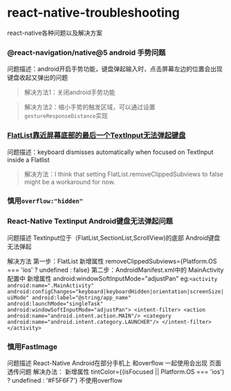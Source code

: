 # react-native-troubleshooting
react-native各种问题以及解决方案

### @react-navigation/native@5 android 手势问题

问题描述：android开启手势功能，键盘弹起输入时，点击屏幕左边的位置会出现键盘收起又弹出的问题

> 解决方法1：关闭android手势功能

> 解决方法2：缩小手势的触发区域，可以通过设置`gestureResponseDistance`实现


### [FlatList靠近屏幕底部的最后一个TextInput无法弹起键盘](https://github.com/facebook/react-native/issues/23916)

问题描述：keyboard dismisses automatically when focused on TextInput inside a Flatlist

> 解决方法：I think that setting FlatList.removeClippedSubviews to false might be a workaround for now.

### 慎用`overflow:"hidden"`

### React-Native Textinput Android键盘无法弹起问题
问题描述  Textinput位于（FlatList,SectionList,ScrollView)的底部 Android键盘无法弹起

解决方法 
第一步：FlatList 新增属性 removeClippedSubviews={Platform.OS === 'ios' ? undefined : false}
第二步：AndroidManifest.xml中的 MainActivity配置中 新增属性 android:windowSoftInputMode="adjustPan"
 eg:```<activity
                android:name=".MainActivity"
                android:configChanges="keyboard|keyboardHidden|orientation|screenSize|uiMode"
                android:label="@string/app_name"
                android:launchMode="singleTask"
                android:windowSoftInputMode="adjustPan">
            <intent-filter>
                <action android:name="android.intent.action.MAIN"/>
                <category android:name="android.intent.category.LAUNCHER"/>
            </intent-filter>
        </activity>```
 ### 慎用FastImage
 问题描述 React-Native Android在部分手机上 和overflow 一起使用会出现 页面透传问题
 解决办法：
 新增属性 tintColor={(isFocused || Platform.OS === 'ios') ? undefined : '#F5F6F7'}
 不使用overflow


